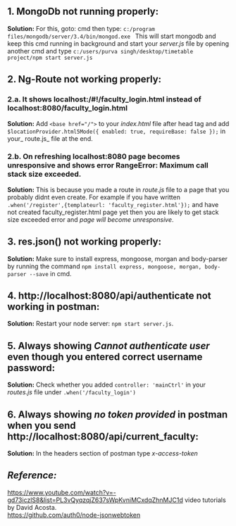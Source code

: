 ## 1. **MongoDb not running properly:**  
**Solution:** For this, goto: cmd then type: `c:/program files/mongodb/server/3.4/bin/mongod.exe ` 
This will start mongodb and keep this cmd running in background and start your _server.js_ file by opening another cmd and type `c:/users/purva singh/desktop/timetable project/npm start server.js ` 
  
## 2. **Ng-Route not working properly:**  
### 2.a. **It shows localhost:/#!/faculty_login.html instead of localhost:8080/faculty_login.html**  
**Solution:** Add `<base href="/">` to your _index.html_ file after head tag and add `$locationProvider.html5Mode({ enabled: true, requireBase: false });` in your_ route.js_ file at the end.  
### 2.b. **On refreshing localhost:8080 page becomes unresponsive and shows error RangeError: Maximum call stack size exceeded.**  
**Solution:** This is because you made a route in _route.js_ file to a page that you probably didnt even create. For example if you have written `.when('/register',{templateurl: 'faculty_register.html'});` and have not created faculty_register.html page yet then you are likely to get stack size exceeded error and _page will become unresponsive_.  

## 3. **res.json() not working properly:**  
**Solution:** Make sure to install express, mongoose, morgan and body-parser by running the command `npm install express, mongoose, morgan, body-parser --save` in cmd.  

## 4. **http://localhost:8080/api/authenticate not working in postman:**  
**Solution:** Restart your node server: `npm start server.js`.  

## 5. **Always showing _Cannot authenticate user_ even though you entered correct username password:**  
**Solution:** Check whether you added `controller: 'mainCtrl'` in your _routes.js_ file under `.when('/faculty_login')`  

## 6. **Always showing _no token provided_ in postman when you send http://localhost:8080/api/current_faculty:**  
**Solution:** In the headers section of postman type _x-access-token_ 
## _Reference:_  
https://www.youtube.com/watch?v=-gd73iczlS8&list=PL3vQyqzqjZ637sWpKvniMCxdqZhnMJC1d video tutorials by David Acosta.  
https://github.com/auth0/node-jsonwebtoken
